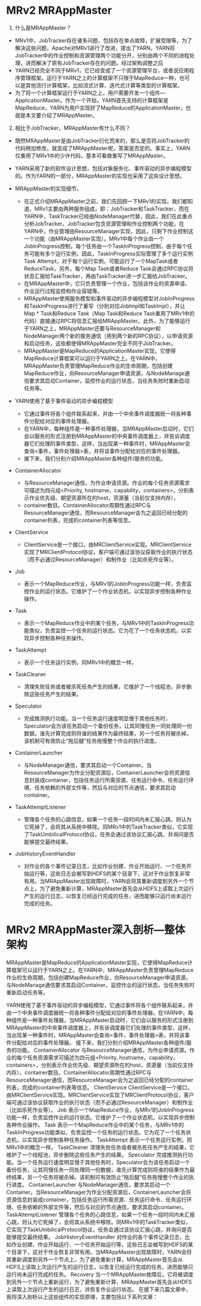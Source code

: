 # MRv2 MRAppMaster

1. 什么是MRAppMaster？
  * MRv1中，JobTracker存在诸多问题，包括存在单点故障，扩展受限等，为了解决这些问题，Apache对MRv1进行了改进，提出了YARN，YARN将JobTracker中的作业控制和资源管理两个功能分开，分别由两个不同的进程处理，进而解决了原有JobTracker存在的问题。经过架构调整之后
  * YARN已经完全不同于MRv1，它已经变成了一个资源管理平台，或者说应用程序管理框架。运行于YARN之上的计算框架不只限于MapReduce一种，也可以是其他流行计算框架，比如流式计算、迭代式计算等类型的计算框架。
  * 为了将一个计算框架运行于YARN之上，用户需要开发一个组件—ApplicationMaster。作为一个开始，YARN首先支持的计算框架是MapReduce，YARN为用户实现好了MapReduce的ApplicationMaster，也就是本文要介绍了MRAppMaster。

2. 相比于JobTracker，MRAppMaster有什么不同？
  * 既然MRAppMaster是由JobTracker衍化而来的，那么是否将JobTracker的代码稍加修改，就变成了MRAppMaster呢，答案是否定的。事实上，YARN仅重用了MRv1中的少许代码，基本可看做重写了MRAppMaster。
  * YARN采用了新的软件设计思想，包括对象服务化、事件驱动的异步编程模型的。作为YARN的一部分，MRAppMaster的实现也采用了这些设计思想。


* MRAppMaster的实现细节。
  * 在正式介绍MRAppMaster之前，我们先回顾一下MRv1的实现。我们都知道，MRv1主要由两种服务组成，即：JobTracker和TaskTracker，而在YARN中，TaskTracker已经由NodeManager代替，因此，我们在此重点分析JobTracker。JobTracker包含资源管理和作业控制两个功能，在YARN中，作业管理由ResourceManager实现，因此，只剩下作业控制这一个功能（由MRAppMaster实现）。MRv1中每个作业由一个JobInProgress控制，每个任务由一个TaskInProgress控制，由于每个任务可能有多个运行实例，因此，TaskInProgress实际管理了多个运行实例Task Attempt，对于每个运行实例，可能运行了一个MapTask或者ReduceTask，另外，每个Map Task或者Reduce Task会通过RPC协议将状态汇报给TaskTracker，再由TaskTracker进一步汇报给JobTracker。
  * 在MRAppMaster中，它只负责管理一个作业，包括该作业的资源申请、作业运行过程监控和作业容错等。
  * MRAppMaster使用服务模型和事件驱动的异步编程模型对JobInProgress和TaskInProgress进行了重写（分别对应JobImpl和TaskImpl），并让Map     * Task和Reduce Task（Map Task和Reduce Task重用了MRv1中的代码）直接通过RPC将信息汇报给MRAppMaster。此外，为了能够运行于YARN之上，MRAppMaster还要与ResourceManager和NodeManager两个新的服务通信（用到两个新的RPC协议），以申请资源和启动任务，这些都使得MRAppMaster完全不同于JobTracker。
  * MRAppMaster是MapReduce的ApplicationMaster实现，它使得MapReduce计算框架可以运行于YARN之上。在YARN中，MRAppMaster负责管理MapReduce作业的生命周期，包括创建MapReduce作业，向ResourceManager申请资源，与NodeManage通信要求其启动Container，监控作业的运行状态，当任务失败时重新启动任务等。

* YARN使用了基于事件驱动的异步编程模型
  * 它通过事件将各个组件联系起来，并由一个中央事件调度器统一将各种事件分配给对应的事件处理器。
  * 在YARN中，每种组件是一种事件处理器，当MRAppMaster启动时，它们会以服务的形式注册到MRAppMaster的中央事件调度器上，并告诉调度器它们处理的事件类型，这样，当出现某一种事件时，MRAppMaster会查询<事件，事件处理器>表，并将该事件分配给对应的事件处理器。
  * 接下来，我们分别介绍MRAppMaster各种组件/服务的功能。

* ContainerAllocator
  * 与ResourceManager通信，为作业申请资源。作业的每个任务资源需求可描述为四元组<Priority, hostname，capability，containers>，分别表示作业优先级、期望资源所在的host，资源量（当前仅支持内存），
  * container数目。ContainerAllocator周期性通过RPC与ResourceManager通信，而ResourceManager会为之返回已经分配的container列表，完成的container列表等信息。

* ClientService
  * ClientService是一个接口，由MRClientService实现。MRClientService实现了MRClientProtocol协议，客户端可通过该协议获取作业的执行状态（而不必通过ResourceManager）和制作业（比如杀死作业等）。
* Job
  * 表示一个MapReduce作业，与MRv1的JobInProgress功能一样，负责监控作业的运行状态。它维护了一个作业状态机，以实现异步控制各种作业操作。
* Task
  * 表示一个MapReduce作业中的某个任务，与MRv1中的TaskInProgress功能类似，负责监控一个任务的运行状态。它为花了一个任务状态机，以实现异步控制各种任务操作。
* TaskAttempt
  * 表示一个任务运行实例，同MRv1中的概念一样。
* TaskCleaner
  * 清理失败任务或者被杀死任务产生的结果，它维护了一个线程池，异步删除这些任务产生的结果。
* Speculator
  * 完成推测执行功能。当一个任务运行速度明显慢于其他任务时，Speculator会为该任务启动一个备份任务，让其同慢任务一同处理同一份数据，谁先计算完成则将谁的结果作为最终结果，另一个任务将被杀掉。该机制可有效防止“拖后腿”任务拖慢整个作业的执行进度。
* ContainerLauncher
  * 与NodeManager通信，要求其启动一个Container。当ResourceManager为作业分配资源后，ContainerLauncher会将资源信息封装成container，包括任务运行所需资源、任务运行命令、任务运行环境、任务依赖的外部文件等，然后与对应的节点通信，要求其启动container。
* TaskAttemptListener
  * 管理各个任务的心跳信息，如果一个任务一段时间内未汇报心跳，则认为它死掉了，会将其从系统中移除。同MRv1中的TaskTracker类似，它实现了TaskUmbilicalProtocol协议，任务会通过该协议汇报心跳，并询问是否能够提交最终结果。
* JobHistoryEventHandler
    * 对作业的各个事件记录日志，比如作业创建、作业开始运行、一个任务开始运行等，这些日志会被写到HDFS的某个目录下，这对于作业恢复非常有用。当MRAppMaster出现故障时，YARN会将其重新调度到另外一个节点上，为了避免重新计算，MRAppMaster首先会从HDFS上读取上次运行产生的运行日志，以恢复已经运行完成的任务，进而能够只运行尚未运行完成的任务。
    
# MRv2 MRAppMaster深入剖析—整体架构
MRAppMaster是MapReduce的ApplicationMaster实现，它使得MapReduce计算框架可以运行于YARN之上。在YARN中，MRAppMaster负责管理MapReduce作业的生命周期，包括创建MapReduce作业，向ResourceManager申请资源，与NodeManage通信要求其启动Container，监控作业的运行状态，当任务失败时重新启动任务等。

YARN使用了基于事件驱动的异步编程模型，它通过事件将各个组件联系起来，并由一个中央事件调度器统一将各种事件分配给对应的事件处理器。在YARN中，每种组件是一种事件处理器，当MRAppMaster启动时，它们会以服务的形式注册到MRAppMaster的中央事件调度器上，并告诉调度器它们处理的事件类型，这样，当出现某一种事件时，MRAppMaster会查询<事件，事件处理器>表，并将该事件分配给对应的事件处理器。
接下来，我们分别介绍MRAppMaster各种组件/服务的功能。
ContainerAllocator
与ResourceManager通信，为作业申请资源。作业的每个任务资源需求可描述为四元组<Priority, hostname，capability，containers>，分别表示作业优先级、期望资源所在的host，资源量（当前仅支持内存），container数目。ContainerAllocator周期性通过RPC与ResourceManager通信，而ResourceManager会为之返回已经分配的container列表，完成的container列表等信息。
ClientService
ClientService是一个接口，由MRClientService实现。MRClientService实现了MRClientProtocol协议，客户端可通过该协议获取作业的执行状态（而不必通过ResourceManager）和制作业（比如杀死作业等）。
Job
表示一个MapReduce作业，与MRv1的JobInProgress功能一样，负责监控作业的运行状态。它维护了一个作业状态机，以实现异步控制各种作业操作。
Task
表示一个MapReduce作业中的某个任务，与MRv1中的TaskInProgress功能类似，负责监控一个任务的运行状态。它为花了一个任务状态机，以实现异步控制各种任务操作。
TaskAttempt
表示一个任务运行实例，同MRv1中的概念一样。
TaskCleaner
清理失败任务或者被杀死任务产生的结果，它维护了一个线程池，异步删除这些任务产生的结果。
Speculator
完成推测执行功能。当一个任务运行速度明显慢于其他任务时，Speculator会为该任务启动一个备份任务，让其同慢任务一同处理同一份数据，谁先计算完成则将谁的结果作为最终结果，另一个任务将被杀掉。该机制可有效防止“拖后腿”任务拖慢整个作业的执行进度。
ContainerLauncher
与NodeManager通信，要求其启动一个Container。当ResourceManager为作业分配资源后，ContainerLauncher会将资源信息封装成container，包括任务运行所需资源、任务运行命令、任务运行环境、任务依赖的外部文件等，然后与对应的节点通信，要求其启动container。
TaskAttemptListener
管理各个任务的心跳信息，如果一个任务一段时间内未汇报心跳，则认为它死掉了，会将其从系统中移除。同MRv1中的TaskTracker类似，它实现了TaskUmbilicalProtocol协议，任务会通过该协议汇报心跳，并询问是否能够提交最终结果。
JobHistoryEventHandler
对作业的各个事件记录日志，比如作业创建、作业开始运行、一个任务开始运行等，这些日志会被写到HDFS的某个目录下，这对于作业恢复非常有用。当MRAppMaster出现故障时，YARN会将其重新调度到另外一个节点上，为了避免重新计算，MRAppMaster首先会从HDFS上读取上次运行产生的运行日志，以恢复已经运行完成的任务，进而能够只运行尚未运行完成的任务。
Recovery
当一个MRAppMaster故障后，它将被调度到另外一个节点上重新运行，为了避免重新计算，MRAppMaster首先会从HDFS上读取上次运行产生的运行日志，并恢复作业运行状态。
在接下来几篇文章中，我将深入剖析以上这些组件的实现原理，主要包括以下系列文章：
